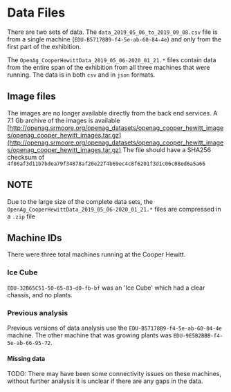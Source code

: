 # Data Files
There are two sets of data. The `data_2019_05_06_to_2019_09_08.csv` file is from a single machine (`EDU-B57178B9-f4-5e-ab-60-84-4e`)
and only from the first part of the exhibition.

The `OpenAg_CooperHewittData_2019_05_06-2020_01_21.*` files contain data from the entire span
of the exhibition from all three machines that were running. The data is in both `csv` and in `json` formats.

## Image files
The images are no longer available directly from the back end services.
A 7.1 Gb archive of the images is available [http://openag.srmoore.org/openag_datasets/openag_cooper_hewitt_images/openag_cooper_hewitt_images.tar.gz](http://openag.srmoore.org/openag_datasets/openag_cooper_hewitt_images/openag_cooper_hewitt_images.tar.gz)
The file should have a SHA256 checksum of `4f80af3d11b7bdea79f34878af20e22f4b69ec4c8f6201f3d1c06c08ed6a5a66`

## NOTE
Due to the large size of the complete data sets, the `OpenAg_CooperHewittData_2019_05_06-2020_01_21.*` files are compressed in a `.zip` file

## Machine IDs
There were three total machines running at the Cooper Hewitt.

### Ice Cube
`EDU-32B65C51-50-65-83-d0-fb-bf` was an 'Ice Cube' which had a clear chassis, and no plants.

### Previous analysis
Previous versions of data analysis use the `EDU-B57178B9-f4-5e-ab-60-84-4e` machine.
The other machine that was growing plants was `EDU-9E5B2BBB-f4-5e-ab-66-95-72`.

#### Missing data
TODO: There may have been some connectivity issues on these machines, without further analysis 
it is unclear if there are any gaps in the data. 
